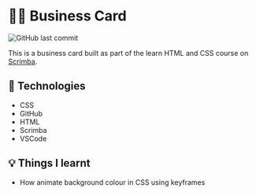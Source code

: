 # :man_office_worker: Business Card

![GitHub last commit](https://img.shields.io/github/last-commit/xanderbylo/business-card) 

This is a business card built as part of the learn HTML and CSS course on [Scrimba](https://www.scrimba.com).

## :floppy_disk: Technologies

* CSS
* GitHub
* HTML
* Scrimba
* VSCode

## :bulb: Things I learnt

* How animate background colour in CSS using keyframes
